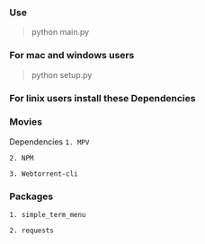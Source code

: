 ### Use
>python main.py


### For mac and windows users
>python setup.py

### For linix users install these Dependencies

### Movies
Dependencies
`1. MPV`

`2. NPM`

`3. Webtorrent-cli`


### Packages
`1. simple_term_menu`

`2. requests` 
